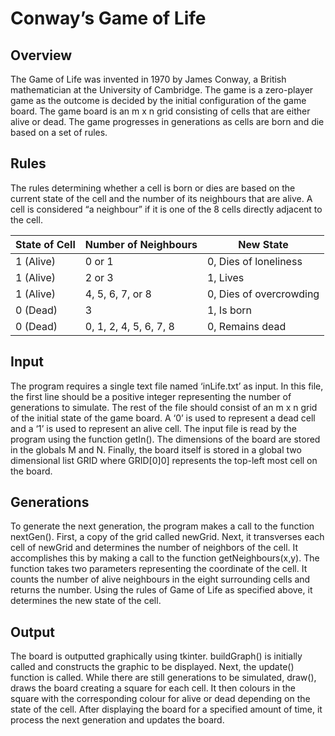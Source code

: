 # Conway’s Game of Life

## Overview

The Game of Life was invented in 1970 by James Conway, a British mathematician at the University of
Cambridge. The game is a zero-player game as the outcome is decided by the initial configuration of the
game board. The game board is an m x n grid consisting of cells that are either alive or dead. The game
progresses in generations as cells are born and die based on a set of rules.

## Rules

The rules determining whether a cell is born or dies are based on the current state of the cell and the
number of its neighbours that are alive. A cell is considered “a neighbour” if it is one of the 8 cells
directly adjacent to the cell.

State of Cell      | Number of Neighbours      | New State
----- | ----- | -----
1 (Alive) |     0 or 1 | 0, Dies of loneliness
1 (Alive) |      2 or 3 | 1, Lives
1 (Alive)  |      4, 5, 6, 7, or 8  | 0, Dies of overcrowding
0 (Dead) |     3 | 1, Is born
0 (Dead) |     0, 1, 2, 4, 5, 6, 7, 8    | 0, Remains dead


## Input

The program requires a single text file named ‘inLife.txt’ as input. In this file, the first line should be a
positive integer representing the number of generations to simulate. The rest of the file should consist
of an m x n grid of the initial state of the game board. A ‘0’ is used to represent a dead cell and a ‘1’ is
used to represent an alive cell. The input file is read by the program using the function getIn(). The dimensions of the board
are stored in the globals M and N. Finally, the board itself is stored in a global two dimensional list GRID
where GRID[0]0] represents the top-left most cell on the board.

## Generations

To generate the next generation, the program makes a call to the function ​ nextGen(). First, a copy of the
grid called newGrid. Next, it transverses each cell of newGrid and determines the number of neighbors
of the cell. It accomplishes this by making a call to the function getNeighbours(x,y). The function takes
two parameters representing the coordinate of the cell. It counts the number of alive neighbours in the
eight surrounding cells and returns the number. Using the rules of Game of Life as specified above, it
determines the new state of the cell.

## Output

The board is outputted graphically using tkinter. buildGraph() is initially called and constructs the graphic
to be displayed. Next, the update() function is called. While there are still generations to be simulated,
draw(), draws the board creating a square for each cell. It then colours in the square with the
corresponding colour for alive or dead depending on the state of the cell. After displaying the board for
a specified amount of time, it process the next generation and updates the board.
